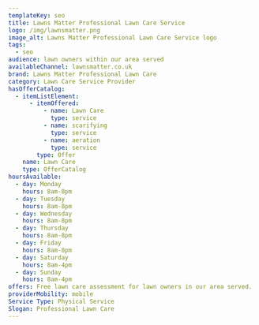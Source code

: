 ```yaml
---
templateKey: seo
title: Lawns Matter Professional Lawn Care Service
logo: /img/lawnsmatter.png
image_alt: Lawns Matter Professional Lawn Care Service logo
tags:
  - seo
audience: lawn owners within our area served
availableChannel: lawnsmatter.co.uk
brand: Lawns Matter Professional Lawn Care
category: Lawn Care Service Provider
hasOfferCatalog:
  - itemListElement:
      - itemOffered:
          - name: Lawn Care
            type: service
          - name: scarifying
            type: service
          - name: aeration
            type: service
        type: Offer
    name: Lawn Care
    type: OfferCatalog
hoursAvailable:
  - day: Monday
    hours: 8am-8pm
  - day: Tuesday
    hours: 8am-8pm
  - day: Wednesday
    hours: 8am-8pm
  - day: Thursday
    hours: 8am-8pm
  - day: Friday
    hours: 8am-8pm
  - day: Saturday
    hours: 8am-4pm
  - day: Sunday
    hours: 8am-4pm
offers: Free lawn care assessment for lawn owners in our area served.
providerMobility: mobile
Service Type: Physical Service
Slogan: Professional Lawn Care
---
```


